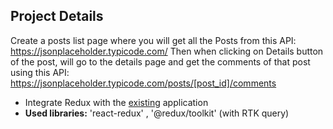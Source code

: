 ## Project Details

Create a posts list page where you will get all the Posts from this API: https://jsonplaceholder.typicode.com/
Then when clicking on Details button of the post, will go to the details page and get the comments of that post using this API: https://jsonplaceholder.typicode.com/posts/[post_id]/comments

+ Integrate Redux with the <a href="https://github.com/CDP-Rifat/react-project-1-CDP">existing</a> application
+ <b>Used libraries:</b> 'react-redux' , '@redux/toolkit' (with RTK query)

